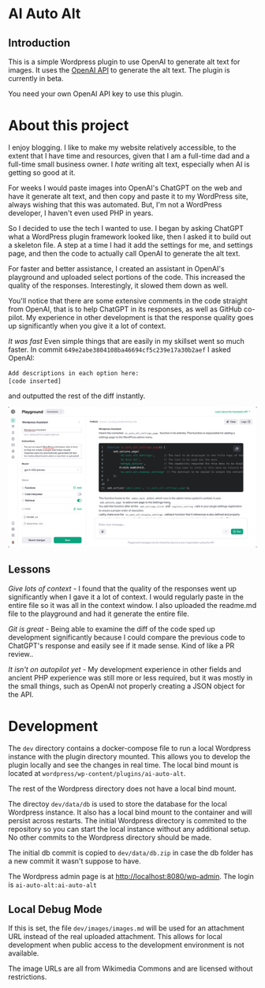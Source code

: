 # AI Auto Alt

## Introduction

This is a simple Wordpress plugin to use OpenAI to generate alt text for images. It uses the [OpenAI API](https://platform.openai.com/) to generate the alt text. The plugin is currently in beta.

You need your own OpenAI API key to use this plugin.

# About this project

I enjoy blogging. I like to make my website relatively accessible, to the extent that I have time and resources, given that I am a full-time dad and a full-time small business owner. I _hate_ writing
alt text, especially when AI is getting so good at it.

For weeks I would paste images into OpenAI's ChatGPT on the web and have it generate alt text, and then
copy and paste it to my WordPress site, always wishing that this was automated. But, I'm not a WordPress
developer, I haven't even used PHP in years.

So I decided to use the tech I wanted to use. I began by asking ChatGPT what a WordPress plugin framework looked like, then I asked it to build out a skeleton file.
A step at a time I had it add the settings for me, and settings page, and then the code to actually call
OpenAI to generate the alt text.

For faster and better assistance, I created an assistant in OpenAI's playground and uploaded select
portions of the code. This increased the quality of the responses. Interestingly, it slowed them
down as well.

You'll notice that there are some extensive comments in the code straight from OpenAI, that is to help
ChatGPT in its responses, as well as GitHub co-pilot. My experience in other development is that
the response quality goes up significantly when you give it a lot of context.

*It was fast* Even simple things that are easily in my skillset went so much faster. In commit `649e2abe3804108ba46694cf5c239e17a30b2aef` I asked OpenAI:

```
Add descriptions in each option here:
[code inserted]
```

and outputted the rest of the diff instantly. 

![Alt text](image.png)

## Lessons
*Give lots of context* - I found that the quality of the responses went up significantly when I gave
it a lot of context. I would regularly paste in the entire file so it was all in the context window.
I also uploaded the readme.md file to the playground and had it generate the entire file.

*Git is great*  - Being able to examine the diff of the code sped up development significantly because
I could compare the previous code to ChatGPT's response and easily see if it made sense. Kind of like
a PR review..

*It isn't on autopilot yet* - My development experience in other fields and ancient PHP experience was
still more or less required, but it was mostly in the small things, such as OpenAI not properly creating
a JSON object for the API.

# Development

The `dev` directory contains a docker-compose file to run a local Wordpress instance with the plugin
directory mounted. This allows you to develop the plugin locally and see the changes in real time. The
local bind mount is located at `wordpress/wp-content/plugins/ai-auto-alt`.

The rest of the Wordpress directory does not have a local bind mount.

The directoy `dev/data/db` is used to store the database for the local Wordpress instance. It also
has a local bind mount to the container and will persist across restarts. The initial Wordpress
directory is commited to the repository so you can start the local instance without any additional
setup. No other commits to the Wordpress directory should be made.

The initial db commit is copied to `dev/data/db.zip` in case the db folder has a new commit it
wasn't suppose to have.

The Wordpress admin page is at [http://localhost:8080/wp-admin](http://localhost:8000/wp-admin). The login is
`ai-auto-alt:ai-auto-alt`

## Local Debug Mode

If this is set, the file `dev/images/images.md` will be used for an attachment URL instead of the
real uploaded attachment. This allows for local development when public access to the development
environment is not available.

The image URLs are all from Wikimedia Commons and are licensed without restrictions.
